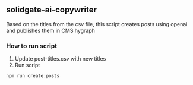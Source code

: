 ## solidgate-ai-copywriter

Based on the titles from the csv file, this script creates posts using openai and publishes them in CMS hygraph
### How to run script

1. Update post-titles.csv with new titles
2. Run script 

```bash
npm run create:posts
```

